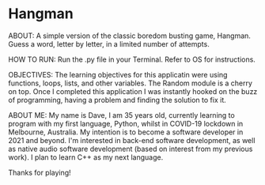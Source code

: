 # Hangman

ABOUT:
A simple version of the classic boredom busting game, Hangman. Guess a word, letter by letter, in a limited number of attempts.

HOW TO RUN:
Run the .py file in your Terminal. Refer to OS for instructions.

OBJECTIVES:
The learning objectives for this applicatin were using functions, loops, lists, and other variables. The Random module is a cherry on top.
Once I completed this application I was instantly hooked on the buzz of programming, having a problem and finding the solution to fix it.

ABOUT ME:
My name is Dave, I am 35 years old, currently learning to program with my first language, Python, whilst in COVID-19 lockdown in Melbourne, Australia. My intention is to become a software developer in 2021 and beyond. I'm interested in back-end software development, as well as native audio software development (based on interest from my previous work). I plan to learn C++ as my next language.

Thanks for playing!
